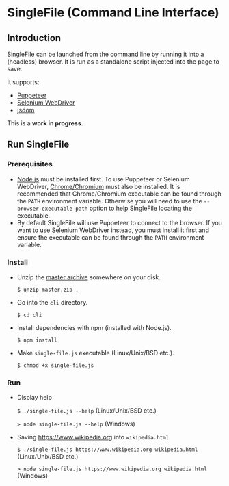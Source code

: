 # SingleFile (Command Line Interface)

## Introduction

SingleFile can be launched from the command line by running it into a (headless) browser. It is run as a standalone script injected into the page to save.

It supports:

- [Puppeteer](https://github.com/GoogleChrome/puppeteer)
- [Selenium WebDriver](https://www.npmjs.com/package/selenium-webdriver)
- [jsdom](https://github.com/jsdom/jsdom)

This is a **work in progress**.

## Run SingleFile

### Prerequisites
- [Node.js](https://nodejs.org) must be installed first. To use Puppeteer or Selenium WebDriver, [Chrome/Chromium](https://www.google.com/chrome/) must also be installed. It is recommended that Chrome/Chromium executable can be found through the `PATH` environment variable. Otherwise you will need to use the `--browser-executable-path` option to help SingleFile locating the executable.
- By default SingleFile will use Puppeteer to connect to the browser. If you want to use Selenium WebDriver instead, you must install it first and ensure the executable can be found through the `PATH` environment variable.

### Install
- Unzip the [master archive](https://github.com/gildas-lormeau/SingleFile/archive/master.zip) somewhere on your disk.

  `$ unzip master.zip .`
  
- Go into the `cli` directory.

  `$ cd cli`
  
- Install dependencies with npm (installed with Node.js).

  `$ npm install`
  
- Make `single-file.js` executable (Linux/Unix/BSD etc.).

  `$ chmod +x single-file.js`

### Run
- Display help

  `$ ./single-file.js --help` (Linux/Unix/BSD etc.)

  `> node single-file.js --help` (Windows)
  
- Saving https://www.wikipedia.org into `wikipedia.html`

  `$ ./single-file.js https://www.wikipedia.org wikipedia.html` (Linux/Unix/BSD etc.)
  
  `> node single-file.js https://www.wikipedia.org wikipedia.html` (Windows)
 
